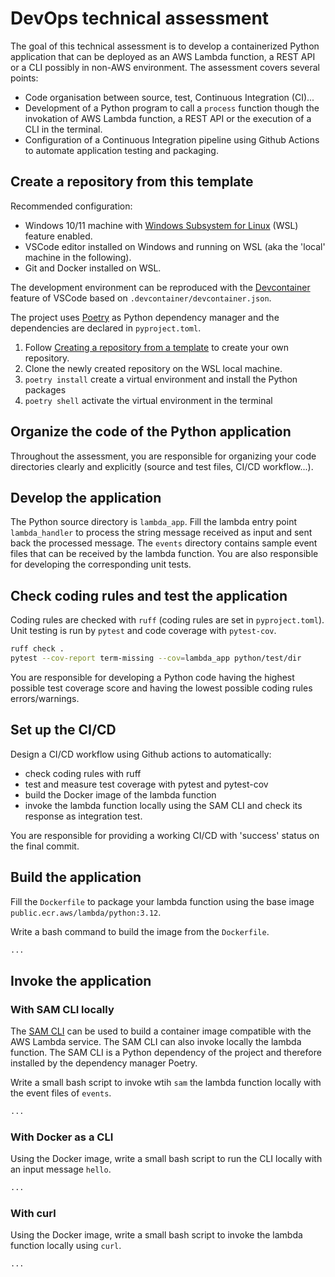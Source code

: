 # DevOps technical assessment

The goal of this technical assessment is to develop a containerized Python application that can be deployed as an AWS Lambda function, a REST API or a CLI possibly in non-AWS environment. The assessment covers several points:
- Code organisation between source, test, Continuous Integration (CI)...
- Development of a Python program to call a `process` function though the invokation of AWS Lambda function, a REST API or the execution of a CLI in the terminal.
- Configuration of a Continuous Integration pipeline using Github Actions to automate application testing and packaging.

## Create a repository from this template

Recommended configuration:
- Windows 10/11 machine with [Windows Subsystem for Linux](https://learn.microsoft.com/fr-fr/windows/wsl/install) (WSL) feature enabled.
- VSCode editor installed on Windows and running on WSL (aka the 'local' machine in the following).
- Git and Docker installed on WSL.

The development environment can be reproduced with the [Devcontainer](https://code.visualstudio.com/docs/devcontainers/containers) feature of VSCode based on `.devcontainer/devcontainer.json`.

The project uses [Poetry](https://python-poetry.org/) as Python dependency manager and the dependencies are declared in `pyproject.toml`.

1. Follow [Creating a repository from a template](https://docs.github.com/en/repositories/creating-and-managing-repositories/creating-a-repository-from-a-template) to create your own repository.
2. Clone the newly created repository on the WSL local machine.
3. `poetry install` create a virtual environment and install the Python packages
4. `poetry shell` activate the virtual environment in the terminal 

## Organize the code of the Python application

Throughout the assessment, you are responsible for organizing your code directories clearly and explicitly (source and test files, CI/CD workflow...).

## Develop the application

The Python source directory is `lambda_app`.
Fill the lambda entry point `lambda_handler` to process the string message received as input and sent back the processed message.
The `events` directory contains sample event files that can be received by the lambda function.
You are also responsible for developing the corresponding unit tests.

## Check coding rules and test the application

Coding rules are checked with `ruff` (coding rules are set in `pyproject.toml`).
Unit testing is run by `pytest` and code coverage with `pytest-cov`.

```bash
ruff check .
pytest --cov-report term-missing --cov=lambda_app python/test/dir
```

You are responsible for developing a Python code having the highest possible test coverage score and having the lowest possible coding rules errors/warnings.

## Set up the CI/CD

Design a CI/CD workflow using Github actions to automatically:
- check coding rules with ruff
- test and measure test coverage with pytest and pytest-cov
- build the Docker image of the lambda function
- invoke the lambda function locally using the SAM CLI and check its response as integration test. 

You are responsible for providing a working CI/CD with 'success' status on the final commit.

## Build the application
Fill the `Dockerfile` to package your lambda function using the base image `public.ecr.aws/lambda/python:3.12`.

Write a bash command to build the image from the `Dockerfile`.

```bash
...
```

## Invoke the application


### With SAM CLI locally

The [SAM CLI](https://docs.aws.amazon.com/serverless-application-model/latest/developerguide/what-is-sam.html) can be used to build a container image compatible with the AWS Lambda service. The SAM CLI can also invoke locally the lambda function. The SAM CLI is a Python dependency of the project and therefore installed by the dependency manager Poetry.

Write a small bash script to invoke wtih `sam` the lambda function locally with the event files of `events`. 

```bash
...
```

### With Docker as a CLI

Using the Docker image, write a small bash script to run the CLI locally with an input message `hello`.

```bash
...
```

### With curl

Using the Docker image, write a small bash script to invoke the lambda function locally using `curl`.

```bash
...
```


